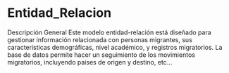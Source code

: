 # Entidad_Relacion
Descripción General Este modelo entidad-relación está diseñado para gestionar información relacionada con personas migrantes, sus características demográficas, nivel académico, y registros migratorios. La base de datos permite hacer un seguimiento de los movimientos migratorios, incluyendo países de origen y destino, etc...
